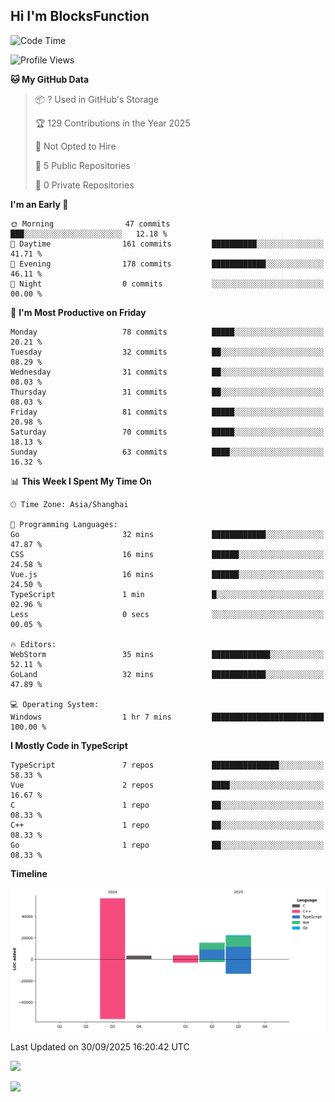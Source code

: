 ## Hi I'm BlocksFunction

 <!--START_SECTION:waka-->
![Code Time](http://img.shields.io/badge/Code%20Time-36%20hrs%208%20mins-blue)

![Profile Views](http://img.shields.io/badge/Profile%20Views-0-blue)

**🐱 My GitHub Data** 

> 📦 ? Used in GitHub's Storage 
 > 
> 🏆 129 Contributions in the Year 2025
 > 
> 🚫 Not Opted to Hire
 > 
> 📜 5 Public Repositories 
 > 
> 🔑 0 Private Repositories 
 > 
**I'm an Early 🐤** 

```text
🌞 Morning                47 commits          ███░░░░░░░░░░░░░░░░░░░░░░   12.18 % 
🌆 Daytime                161 commits         ██████████░░░░░░░░░░░░░░░   41.71 % 
🌃 Evening                178 commits         ████████████░░░░░░░░░░░░░   46.11 % 
🌙 Night                  0 commits           ░░░░░░░░░░░░░░░░░░░░░░░░░   00.00 % 
```
📅 **I'm Most Productive on Friday** 

```text
Monday                   78 commits          █████░░░░░░░░░░░░░░░░░░░░   20.21 % 
Tuesday                  32 commits          ██░░░░░░░░░░░░░░░░░░░░░░░   08.29 % 
Wednesday                31 commits          ██░░░░░░░░░░░░░░░░░░░░░░░   08.03 % 
Thursday                 31 commits          ██░░░░░░░░░░░░░░░░░░░░░░░   08.03 % 
Friday                   81 commits          █████░░░░░░░░░░░░░░░░░░░░   20.98 % 
Saturday                 70 commits          █████░░░░░░░░░░░░░░░░░░░░   18.13 % 
Sunday                   63 commits          ████░░░░░░░░░░░░░░░░░░░░░   16.32 % 
```


📊 **This Week I Spent My Time On** 

```text
🕑︎ Time Zone: Asia/Shanghai

💬 Programming Languages: 
Go                       32 mins             ████████████░░░░░░░░░░░░░   47.87 % 
CSS                      16 mins             ██████░░░░░░░░░░░░░░░░░░░   24.58 % 
Vue.js                   16 mins             ██████░░░░░░░░░░░░░░░░░░░   24.50 % 
TypeScript               1 min               █░░░░░░░░░░░░░░░░░░░░░░░░   02.96 % 
Less                     0 secs              ░░░░░░░░░░░░░░░░░░░░░░░░░   00.05 % 

🔥 Editors: 
WebStorm                 35 mins             █████████████░░░░░░░░░░░░   52.11 % 
GoLand                   32 mins             ████████████░░░░░░░░░░░░░   47.89 % 

💻 Operating System: 
Windows                  1 hr 7 mins         █████████████████████████   100.00 % 
```

**I Mostly Code in TypeScript** 

```text
TypeScript               7 repos             ███████████████░░░░░░░░░░   58.33 % 
Vue                      2 repos             ████░░░░░░░░░░░░░░░░░░░░░   16.67 % 
C                        1 repo              ██░░░░░░░░░░░░░░░░░░░░░░░   08.33 % 
C++                      1 repo              ██░░░░░░░░░░░░░░░░░░░░░░░   08.33 % 
Go                       1 repo              ██░░░░░░░░░░░░░░░░░░░░░░░   08.33 % 
```



**Timeline**

![Lines of Code chart](https://raw.githubusercontent.com/BlocksFunction/BlocksFunction/main/assets/bar_graph.png)


 Last Updated on 30/09/2025 16:20:42 UTC
<!--END_SECTION:waka-->

![](https://github-readme-stats.vercel.app/api?username=BlocksFunction&show_icons=true&include_all_commits=true&include_orgs=true&count_private=true)

![](https://github-readme-stats.vercel.app/api/top-langs/?username=BlocksFunction&layout=compact)
